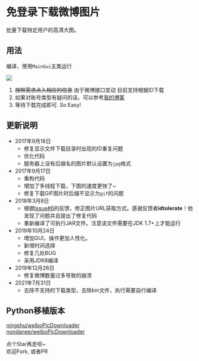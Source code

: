 # 免登录下载微博图片

批量下载特定用户的高清大图。

## 用法

编译，使用`MainGui`主类运行

![](img/maingui.jpg)
1. ~~按照需求点入相应的信息~~ 由于微博接口变动 目前支持根据ID下载
2. 如果对账号类型有疑问的话，可以参考[我的博客](https://www.cnblogs.com/yanximin/p/10982235.html)
3. 等待下载完成即可. So Easy!

## 更新说明
- 2017年9月18日  
    - 修复显示文件下载目录时出现的ID重复问题  
    - 优化代码  
    - 服务器上没有后缀名的图片默认设置为`jpg`格式
- 2017年9月17日
    - 重构代码
    - 增加了多线程下载，下图的速度更快了~
    - 修复下载GIF图片时后缀不显示为`gif`的问题
- 2018年3月8日
    - 根据[Issue#6](https://github.com/yAnXImIN/weiboPicDownloader/issues/6)的反馈，修正图片URL获取方式。感谢反馈者**idtolerate**！他发现了问题并且提出了修复代码
    - 重新编译了可执行JAR文件。注意该文件需要在JDK 1.7+上才能运行
- 2019年10月24日
	- 增加GUI，操作更加人性化。
	- 新增时间选择
	- 修复几处BUG
	- 采用JDK8编译
- 2019年12月26日
    - 修复微博数量过多导致的崩溃
- 2021年7月31日
    - 去除不支持的下载类型，去除bin文件，执行需要自行编译

## Python移植版本
[ningshu/weiboPicDownloader](https://github.com/ningshu/weiboPicDownloader)  
[nondanee/weiboPicDownloader](https://github.com/nondanee/weiboPicDownloader)  

点个Star再走呗~  
欢迎Fork, 或者PR
